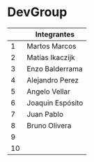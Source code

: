 # DevGroup
|   | Integrantes |
| ------------ | ------------ | 
| 1 | Martos Marcos |
| 2 | Matías Ikaczijk    |
| 3 | Enzo Balderrama    |
| 4 | Alejandro Perez    |
| 5 | Angelo Vellar    |
| 6 | Joaquin Espósito    |
| 7 | Juan Pablo     |
| 8 | Bruno Olivera    |
| 9 |    |
| 10 |    |

